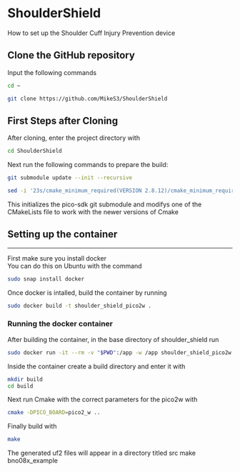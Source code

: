 # ShoulderShield
How to set up the Shoulder Cuff Injury Prevention device

## Clone the GitHub repository
Input the following commands
```bash
cd ~
```

```bash
git clone https://github.com/MikeS3/ShoulderShield
```

## First Steps after Cloning
After cloning, enter the project directory with
```bash
cd ShoulderShield
```
Next run the following commands to prepare the build:

```bash
git submodule update --init --recursive
```

```bash
sed -i '23s/cmake_minimum_required(VERSION 2.8.12)/cmake_minimum_required(VERSION 3.5..3.27)/' lib/pico-sdk/lib/mbedtls/CMakeLists.txt
```
This initializes the pico-sdk git submodule and modifys one of the CMakeLists file to work with the newer versions of Cmake

## Setting up the container
---
First make sure you install docker\
You can do this on Ubuntu with the command 
```bash
sudo snap install docker
```

Once docker is intalled, build the container by running
 ```bash
sudo docker build -t shoulder_shield_pico2w .
```
### Running the docker container
After building the container, in the base directory of shoulder_shield run
```bash
sudo docker run -it --rm -v "$PWD":/app -w /app shoulder_shield_pico2w bash
```

Inside the container create a build directory and enter it with
 ```bash 
mkdir build
cd build
```
Next run Cmake with the correct parameters for the pico2w with
 ```bash
cmake -DPICO_BOARD=pico2_w ..
```

Finally build with
 ```bash 
make
```
The generated uf2 files will appear in a directory titled src
make bno08x_example
